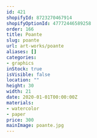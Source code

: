 ```yaml
---
id: 421
shopifyId: 8723270467914
shopifyOptionId: 47772446589258
order: 166
title: Poante
slug: poante
url: art-works/poante
aliases: []
categories:
- graphics
inStock: true
isVisible: false
location: ""
height: 30
width: 21
date: 2020-01-01T00:00:00Z
materials:
- watercolor
- paper
price: 300
mainImage: poante.jpg
---
```

